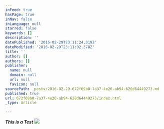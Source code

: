 ```yaml
---
inFeed: true
hasPage: true
inNav: false
inLanguage: null
starred: false
keywords: []
description: ''
datePublished: '2016-02-29T23:11:24.319Z'
dateModified: '2016-02-29T23:11:02.378Z'
title: ''
author: []
authors: []
publisher:
  name: null
  domain: null
  url: null
  favicon: null
sourcePath: _posts/2016-02-29-672f69b0-7a37-4e20-ab94-620d64449273.md
published: true
url: 672f69b0-7a37-4e20-ab94-620d64449273/index.html
_type: Article

---
```

**_This is a Test_**
![](https://the-grid-user-content.s3-us-west-2.amazonaws.com/b1d8326c-ba9b-4bcd-881b-ed1e882101e0.gif)